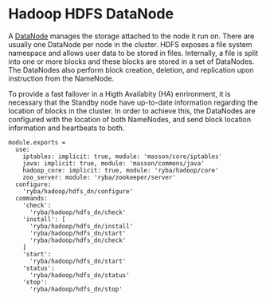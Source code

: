 
# Hadoop HDFS DataNode

A [DataNode](http://wiki.apache.org/hadoop/DataNode) manages the storage attached to the node it run on. There are usually
one DataNode per node in the cluster. HDFS exposes a file system namespace and
allows user data to be stored in files. Internally, a file is split into one or
more blocks and these blocks are stored in a set of DataNodes. The DataNodes
also perform block creation, deletion, and replication upon instruction from the
NameNode.

To provide a fast failover in a Higth Availabity (HA) enrironment, it is
necessary that the Standby node have up-to-date information regarding the
location of blocks in the cluster. In order to achieve this, the DataNodes are
configured with the location of both NameNodes, and send block location
information and heartbeats to both.

    module.exports =
      use:
        iptables: implicit: true, module: 'masson/core/iptables'
        java: implicit: true, module: 'masson/commons/java'
        hadoop_core: implicit: true, module: 'ryba/hadoop/core'
        zoo_server: module: 'ryba/zookeeper/server'
      configure:
        'ryba/hadoop/hdfs_dn/configure'
      commands:
        'check':
          'ryba/hadoop/hdfs_dn/check'
        'install': [
          'ryba/hadoop/hdfs_dn/install'
          'ryba/hadoop/hdfs_dn/start'
          'ryba/hadoop/hdfs_dn/check'
        ]
        'start':
          'ryba/hadoop/hdfs_dn/start'
        'status':
          'ryba/hadoop/hdfs_dn/status'
        'stop':
          'ryba/hadoop/hdfs_dn/stop'

